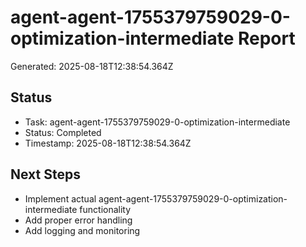 # agent-agent-1755379759029-0-optimization-intermediate Report

Generated: 2025-08-18T12:38:54.364Z

## Status
- Task: agent-agent-1755379759029-0-optimization-intermediate
- Status: Completed
- Timestamp: 2025-08-18T12:38:54.364Z

## Next Steps
- Implement actual agent-agent-1755379759029-0-optimization-intermediate functionality
- Add proper error handling
- Add logging and monitoring
